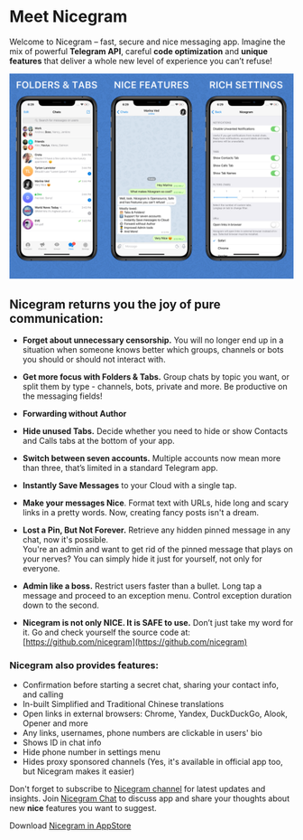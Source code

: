 # Meet Nicegram

Welcome to Nicegram – fast, secure and nice messaging app. Imagine the mix of powerful **Telegram API**, careful **code optimization** and **unique features** that deliver a whole new level of experience you can’t refuse!

![image](images/NicegramGrid.png)

## Nicegram returns you the joy of pure communication:

- **Forget about unnecessary censorship.** You will no longer end up in a situation when someone knows better which groups, channels or bots you should or should not interact with.

- **Get more focus with Folders & Tabs.** Group chats by topic you want, or split them by type - channels, bots, private and more. Be productive on the messaging fields!

- **Forwarding without Author**

- **Hide unused Tabs.** Decide whether you need to hide or show Contacts and Calls tabs at the bottom of your app.

- **Switch between seven accounts.** Multiple accounts now mean more than three, that’s limited in a standard Telegram app.

- **Instantly Save Messages** to your Cloud with a single tap.

- **Make your messages Nice**. Format text with URLs, hide long and scary links in a pretty words. Now, creating fancy posts isn't a dream.

- **Lost a Pin, But Not Forever.** Retrieve any hidden pinned message in any chat, now it's possible.  
You're an admin and want to get rid of the pinned message that plays on your nerves? You can simply hide it just for yourself, not only for everyone.

- **Admin like a boss.** Restrict users faster than a bullet. Long tap a message and proceed to an exception menu. Control exception duration down to the second.

- **Nicegram is not only NICE. It is SAFE to use.** Don’t just take my word for it. Go and check yourself the source code at: [https://github.com/nicegram](https://github.com/nicegram)

### Nicegram also provides features:
- Confirmation before starting a secret chat, sharing your contact info, and calling
- In-built Simplified and Traditional Chinese translations
- Open links in external browsers: Chrome, Yandex, DuckDuckGo, Alook, Opener and more
- Any links, usernames, phone numbers are clickable in users' bio
- Shows ID in chat info
- Hide phone number in settings menu
- Hides proxy sponsored channels (Yes, it's available in official app too, but Nicegram makes it easier)

Don't forget to subscribe to [Nicegram channel](https://t.me/nicegramapp) for latest updates and insights. Join [Nicegram Chat](https://t.me/nicegramchat) to discuss app and share your thoughts about new **nice** features you want to suggest.

Download [Nicegram in AppStore](https://itunes.apple.com/app/id1457369322)

